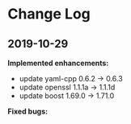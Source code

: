 # Change Log

## 2019-10-29

**Implemented enhancements:**

- update yaml-cpp 0.6.2 -> 0.6.3
- update openssl 1.1.1a -> 1.1.1d
- update boost 1.69.0 -> 1.71.0

**Fixed bugs:**

